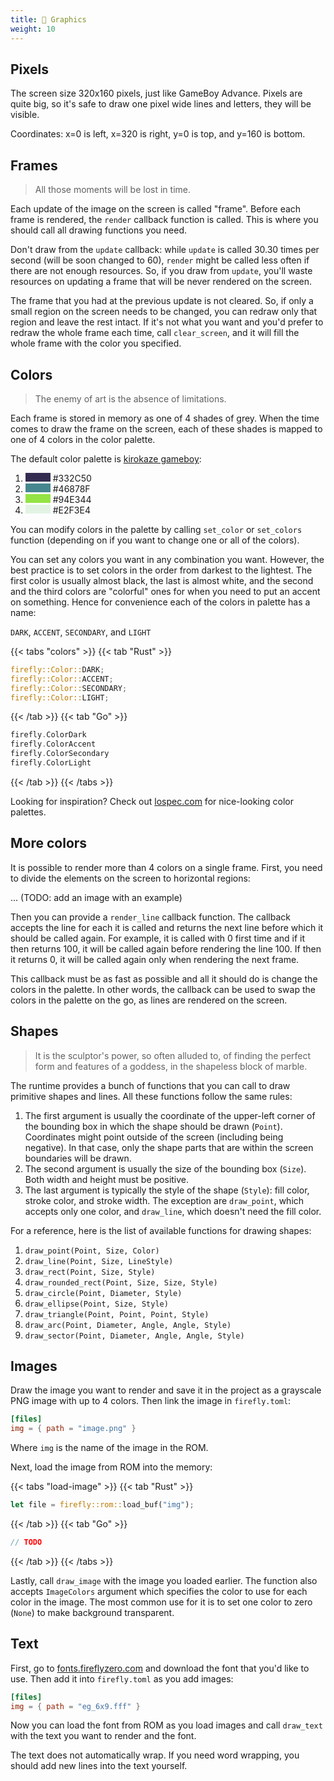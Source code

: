 ```yaml
---
title: 🎨 Graphics
weight: 10
---
```


## Pixels

The screen size 320x160 pixels, just like GameBoy Advance. Pixels are quite big, so it's safe to draw one pixel wide lines and letters, they will be visible.

Coordinates: x=0 is left, x=320 is right, y=0 is top, and y=160 is bottom.

## Frames

> All those moments will be lost in time.

Each update of the image on the screen is called "frame". Before each frame is rendered, the `render` callback function is called. This is where you should call all drawing functions you need.

Don't draw from the `update` callback: while `update` is called 30.30 times per second (will be soon changed to 60), `render` might be called less often if there are not enough resources. So, if you draw from `update`, you'll waste resources on updating a frame that will be never rendered on the screen.

The frame that you had at the previous update is not cleared. So, if only a small region on the screen needs to be changed, you can redraw only that region and leave the rest intact. If it's not what you want and you'd prefer to redraw the whole frame each time, call `clear_screen`, and it will fill the whole frame with the color you specified.

## Colors

> The enemy of art is the absence of limitations.

Each frame is stored in memory as one of 4 shades of grey. When the time comes to draw the frame on the screen, each of these shades is mapped to one of 4 colors in the color palette.

The default color palette is [kirokaze gameboy](https://lospec.com/palette-list/kirokaze-gameboy):

1. <span style="background-color: #332C50; min-width: 40px; height: 1em; display: inline-block"></span> #332C50
1. <span style="background-color: #46878F; min-width: 40px; height: 1em; display: inline-block"></span> #46878F
1. <span style="background-color: #94E344; min-width: 40px; height: 1em; display: inline-block"></span> #94E344
1. <span style="background-color: #E2F3E4; min-width: 40px; height: 1em; display: inline-block"></span> #E2F3E4

You can modify colors in the palette by calling `set_color` or `set_colors` function (depending on if you want to change one or all of the colors).

You can set any colors you want in any combination you want. However, the best practice is to set colors in the order from darkest to the lightest. The first color is usually almost black, the last is almost white, and the second and the third colors are "colorful" ones for when you need to put an accent on something. Hence for convenience each of the colors in palette has a name:

`DARK`, `ACCENT`, `SECONDARY`, and `LIGHT`

{{< tabs "colors" >}}
{{< tab "Rust" >}}

```rust
firefly::Color::DARK;
firefly::Color::ACCENT;
firefly::Color::SECONDARY;
firefly::Color::LIGHT;
```

{{< /tab >}}
{{< tab "Go" >}}

```go
firefly.ColorDark
firefly.ColorAccent
firefly.ColorSecondary
firefly.ColorLight
```

{{< /tab >}}
{{< /tabs >}}

Looking for inspiration? Check out [lospec.com](https://lospec.com/palette-list/) for nice-looking color palettes.

## More colors

It is possible to render more than 4 colors on a single frame. First, you need to divide the elements on the screen to horizontal regions:

... (TODO: add an image with an example)

Then you can provide a `render_line` callback function. The callback accepts the line for each it is called and returns the next line before which it should be called again. For example, it is called with 0 first time and if it then returns 100, it will be called again before rendering the line 100. If then it returns 0, it will be called again only when rendering the next frame.

This callback must be as fast as possible and all it should do is change the colors in the palette. In other words, the callback can be used to swap the colors in the palette on the go, as lines are rendered on the screen.

## Shapes

> It is the sculptor's power, so often alluded to, of finding the perfect form and features of a goddess, in the shapeless block of marble.

The runtime provides a bunch of functions that you can call to draw primitive shapes and lines. All these functions follow the same rules:

1. The first argument is usually the coordinate of the upper-left corner of the bounding box in which the shape should be drawn (`Point`). Coordinates might point outside of the screen (including being negative). In that case, only the shape parts that are within the screen boundaries will be drawn.
1. The second argument is usually the size of the bounding box (`Size`). Both width and height must be positive.
1. The last argument is typically the style of the shape (`Style`): fill color, stroke color, and stroke width. The exception are `draw_point`, which accepts only one color, and `draw_line`, which doesn't need the fill color.

For a reference, here is the list of available functions for drawing shapes:

1. `draw_point(Point, Size, Color)`
1. `draw_line(Point, Size, LineStyle)`
1. `draw_rect(Point, Size, Style)`
1. `draw_rounded_rect(Point, Size, Size, Style)`
1. `draw_circle(Point, Diameter, Style)`
1. `draw_ellipse(Point, Size, Style)`
1. `draw_triangle(Point, Point, Point, Style)`
1. `draw_arc(Point, Diameter, Angle, Angle, Style)`
1. `draw_sector(Point, Diameter, Angle, Angle, Style)`

## Images

Draw the image you want to render and save it in the project as a grayscale PNG image with up to 4 colors. Then link the image in `firefly.toml`:

```toml
[files]
img = { path = "image.png" }
```

Where `img` is the name of the image in the ROM.

Next, load the image from ROM into the memory:

{{< tabs "load-image" >}}
{{< tab "Rust" >}}

```rust
let file = firefly::rom::load_buf("img");
```

{{< /tab >}}
{{< tab "Go" >}}

```go
// TODO
```

{{< /tab >}}
{{< /tabs >}}

Lastly, call `draw_image` with the image you loaded earlier. The function also accepts `ImageColors` argument which specifies the color to use for each color in the image. The most common use for it is to set one color to zero (`None`) to make background transparent.

## Text

First, go to [fonts.fireflyzero.com](https://fonts.fireflyzero.com/) and download the font that you'd like to use. Then add it into `firefly.toml` as you add images:

```toml
[files]
img = { path = "eg_6x9.fff" }
```

Now you can load the font from ROM as you load images and call `draw_text` with the text you want to render and the font.

The text does not automatically wrap. If you need word wrapping, you should add new lines into the text yourself.
